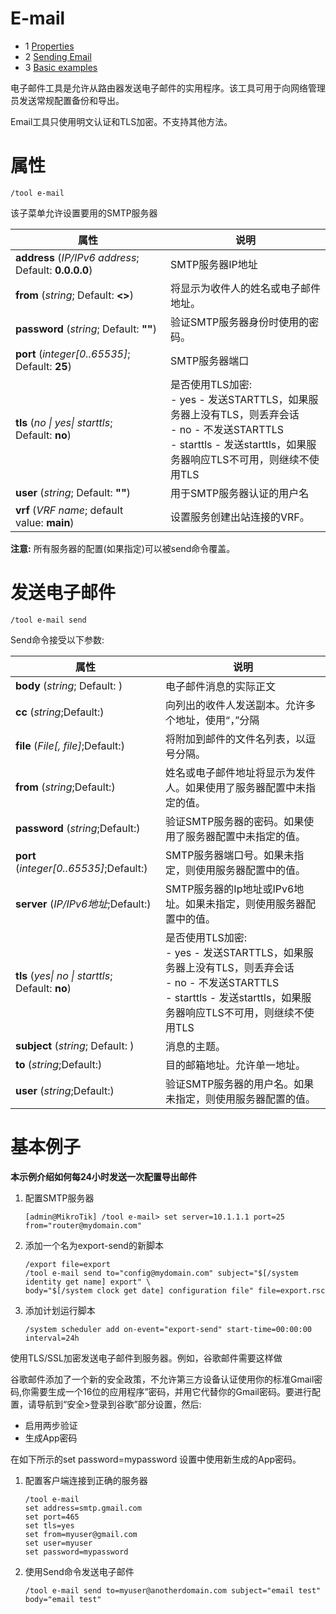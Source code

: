 # E-mail

- 1 [Properties](https://help.mikrotik.com/docs/display/ROS/E-mail#Email-Properties)
- 2 [Sending Email](https://help.mikrotik.com/docs/display/ROS/E-mail#Email-SendingEmail)
- 3 [Basic examples](https://help.mikrotik.com/docs/display/ROS/E-mail#Email-Basicexamples)

电子邮件工具是允许从路由器发送电子邮件的实用程序。该工具可用于向网络管理员发送常规配置备份和导出。

Email工具只使用明文认证和TLS加密。不支持其他方法。

# 属性

`/tool e-mail`

该子菜单允许设置要用的SMTP服务器

| 属性                                                  | 说明                                                                                                                                                                      |
| ----------------------------------------------------- | ------------------------------------------------------------------------------------------------------------------------------------------------------------------------- |
| **address** (_IP/IPv6 address_; Default: **0.0.0.0**) | SMTP服务器IP地址                                                                                                                                                          |
| **from** (_string_; Default: **<>**)                  | 将显示为收件人的姓名或电子邮件地址。                                                                                                                                      |
| **password** (_string_; Default: **""**)              | 验证SMTP服务器身份时使用的密码。                                                                                                                                          |
| **port** (_integer[0..65535]_; Default: **25**)       | SMTP服务器端口                                                                                                                                                            |
| **tls** (_no \| yes\| starttls_; Default: **no**)     | 是否使用TLS加密:<br>- yes - 发送STARTTLS，如果服务器上没有TLS，则丢弃会话<br>- no - 不发送STARTTLS<br>- starttls - 发送starttls，如果服务器响应TLS不可用，则继续不使用TLS |
| **user** (_string_; Default: **""**)                  | 用于SMTP服务器认证的用户名                                                                                                                                                |
| **vrf** (_VRF name_; default value: **main**)         | 设置服务创建出站连接的VRF。                                                                                                                                               |

  

**注意:** 所有服务器的配置(如果指定)可以被send命令覆盖。

# 发送电子邮件

`/tool e-mail send`

Send命令接受以下参数:

| 属性                                              | 说明                                                                                                                                                                      |
| ------------------------------------------------- | ------------------------------------------------------------------------------------------------------------------------------------------------------------------------- |
| **body** (_string_; Default: )                    | 电子邮件消息的实际正文                                                                                                                                                    |
| **cc** (_string_;Default:)                        | 向列出的收件人发送副本。允许多个地址，使用“，”分隔                                                                                                                        |
| **file** (_File[, file]_;Default:)                | 将附加到邮件的文件名列表，以逗号分隔。                                                                                                                                    |
| **from** (_string_;Default:)                      | 姓名或电子邮件地址将显示为发件人。如果使用了服务器配置中未指定的值。                                                                                                      |
| **password** (_string_;Default:)                  | 验证SMTP服务器的密码。如果使用了服务器配置中未指定的值。                                                                                                                  |
| **port** (_integer[0..65535]_;Default:)           | SMTP服务器端口号。如果未指定，则使用服务器配置中的值。                                                                                                                    |
| **server** (_IP/IPv6地址_;Default:)               | SMTP服务器的Ip地址或IPv6地址。如果未指定，则使用服务器配置中的值。                                                                                                        |
| **tls** (_yes\| no \| starttls_; Default: **no**) | 是否使用TLS加密:<br>- yes - 发送STARTTLS，如果服务器上没有TLS，则丢弃会话<br>- no - 不发送STARTTLS<br>- starttls - 发送starttls，如果服务器响应TLS不可用，则继续不使用TLS |
| **subject** (_string_; Default: )                 | 消息的主题。                                                                                                                                                              |
| **to** (_string_;Default:)                        | 目的邮箱地址。允许单一地址。                                                                                                                                              |
| **user** (_string_;Default:)                      | 验证SMTP服务器的用户名。如果未指定，则使用服务器配置的值。                                                                                                                |

# 基本例子

**本示例介绍如何每24小时发送一次配置导出邮件**

1. 配置SMTP服务器

    `[admin@MikroTik] /tool e-mail> set server=10.1.1.1 port=25 from="router@mydomain.com"`

2. 添加一个名为export-send的新脚本

    ```shell
    /export file=export
    /tool e-mail send to="config@mydomain.com" subject="$[/system identity get name] export" \
    body="$[/system clock get date] configuration file" file=export.rsc
    ```

3. 添加计划运行脚本

    `/system scheduler add on-event="export-send" start-time=00:00:00 interval=24h`


使用TLS/SSL加密发送电子邮件到服务器。例如，谷歌邮件需要这样做

谷歌邮件添加了一个新的安全政策，不允许第三方设备认证使用你的标准Gmail密码,你需要生成一个16位的应用程序”密码，并用它代替你的Gmail密码。要进行配置，请导航到“安全>登录到谷歌”部分设置，然后:

- 启用两步验证
- 生成App密码

在如下所示的set password=mypassword 设置中使用新生成的App密码。

1. 配置客户端连接到正确的服务器

    ```shell
    /tool e-mail
    set address=smtp.gmail.com
    set port=465
    set tls=yes
    set from=myuser@gmail.com
    set user=myuser
    set password=mypassword
    ```

2. 使用Send命令发送电子邮件

    `/tool e-mail send to=myuser@anotherdomain.com subject="email test" body="email test"`
